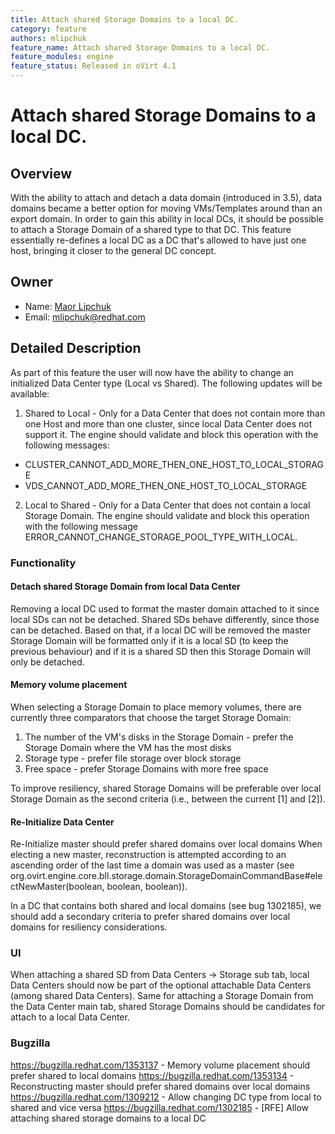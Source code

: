 ```yaml
---
title: Attach shared Storage Domains to a local DC.
category: feature
authors: mlipchuk
feature_name: Attach shared Storage Domains to a local DC.
feature_modules: engine
feature_status: Released in oVirt 4.1
---
```


# Attach shared Storage Domains to a local DC.


## Overview

With the ability to attach and detach a data domain (introduced in 3.5), data domains became a better option for moving VMs/Templates around than an export domain.
In order to gain this ability in local DCs, it should be possible to attach a Storage Domain of a shared type to that DC.
This feature essentially re-defines a local DC as a DC that's allowed to have just one host, bringing it closer to the general DC concept.

## Owner

- Name: [Maor Lipchuk](https://github.com/maorlipchuk)
- Email: <mlipchuk@redhat.com>

## Detailed Description

As part of this feature the user will now have the ability to change an initialized Data Center type (Local vs Shared).
The following updates will be available:
1. Shared to Local - Only for a Data Center that does not contain more than one Host and more than one cluster, since local Data Center does not support it.
The engine should validate and block this operation with the following messages:
* CLUSTER_CANNOT_ADD_MORE_THEN_ONE_HOST_TO_LOCAL_STORAGE
* VDS_CANNOT_ADD_MORE_THEN_ONE_HOST_TO_LOCAL_STORAGE
2. Local to Shared - Only for a Data Center that does not contain a local Storage Domain.
The engine should validate and block this operation with the following message ERROR_CANNOT_CHANGE_STORAGE_POOL_TYPE_WITH_LOCAL.

### Functionality

#### Detach shared Storage Domain from local Data Center
Removing a local DC used to format the master domain attached to it since local SDs can not be detached.
Shared SDs behave differently, since those can be detached.
Based on that, if a local DC will be removed the master Storage Domain will be formatted only if it is a local SD (to keep the previous behaviour) and if it is a shared SD then this Storage Domain will only be detached.

#### Memory volume placement
When selecting a Storage Domain to place memory volumes, there are currently three comparators that choose the target Storage Domain:
1. The number of the VM's disks in the Storage Domain - prefer the Storage Domain where the VM has the most disks
2. Storage type - prefer file storage over block storage
3. Free space - prefer Storage Domains with more free space 

To improve resiliency, shared Storage Domains will be preferable over local Storage Domain as the second criteria (i.e., between the current [1] and [2]).

#### Re-Initialize Data Center
Re-Initialize master should prefer shared domains over local domains
When electing a new master, reconstruction is attempted according to an ascending order of the last time a domain was used as a master (see org.ovirt.engine.core.bll.storage.domain.StorageDomainCommandBase#electNewMaster(boolean, boolean, boolean)).

In a DC that contains both shared and local domains (see bug 1302185), we should add a secondary criteria to prefer shared domains over local domains for resiliency considerations. 

### UI

When attaching a shared SD from Data Centers -> Storage sub tab, local Data Centers should now be part of the optional attachable Data Centers (among shared Data Centers).
Same for attaching a Storage Domain from the Data Center main tab, shared Storage Domains should be candidates for attach to a local Data Center.

### Bugzilla

https://bugzilla.redhat.com/1353137 - Memory volume placement should prefer shared to local domains
https://bugzilla.redhat.com/1353134 - Reconstructing master should prefer shared domains over local domains
https://bugzilla.redhat.com/1309212 - Allow changing DC type from local to shared and vice versa
https://bugzilla.redhat.com/1302185 - [RFE] Allow attaching shared storage domains to a local DC

